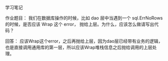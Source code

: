 学习笔记

作业题目：
我们在数据库操作的时候，比如 dao 层中当遇到一个 sql.ErrNoRows 的时候，是否应该 Wrap 这个 error，
抛给上层。为什么，应该怎么做请写出代码？

回答：
应该Wrap这个error，之后再抛给上层，因为dao层已经带有业务的逻辑，也是直接调用通用库的第一层，所以应该Wrap堆栈信息之后抛给调用的上层处理。
